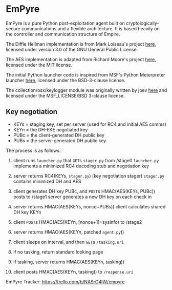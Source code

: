 # EmPyre

EmPyre is a pure Python post-exploitation agent built on cryptologically-secure communications and a flexible architecture. It is based heavily on the controller and communication structure of Empire.

The Diffie Hellman implementation is from Mark Loiseau's project [here](https://github.com/lowazo/pyDHE), licensed under version 3.0 of the GNU General Public License.

The AES implementation is adapted from Richard Moore's project [here](https://github.com/ricmoo/pyaes), licensed under the MIT license.

The initial Python launcher code is inspired from MSF's Python Meterpreter launcher [here](https://github.com/rapid7/metasploit-framework/blob/master/lib/msf/core/payload/python/reverse_http.rb), licensed under the BSD-3-clause license.

The collection/osx/keylogger module was originally written by joev [here](https://github.com/gojhonny/metasploit-framework/blob/master/modules/post/osx/capture/keylog_recorder.rb) and licensed under the MSF_LICENSE/BSD 3-clause license.


## Key negotiation


* KEYs = staging key, set per server (used for RC4 and initial AES comms)
* KEYn = the DH-EKE negotiated key
* PUBc = the client-generated DH public key
* PUBs = the server-generated DH public key

The process is as follows:

1. client runs `launcher.py` that `GET`s `stager.py` from /stage0
    `launcher.py` implements a minimized RC4 decoding stub and negotiation key

2. server returns RC4(KEYs, `stager.py`) (key negotiation stager)
    `stager.py` contains minimized DH and AES

3. client generates DH key PUBc, and `POST`s HMAC(AES(KEYs, PUBc)) posts to /stage1
    server generates a new DH key on each check in

4. server returns HMAC(AES(KEYs, nonce+PUBs))
    client calculates shared DH key KEYn

5. client `POST`s HMAC(AES(KEYn, [nonce+1]+sysinfo) to /stage2

6. server returns HMAC(AES(KEYn, patched `agent.py`))

7. client sleeps on interval, and then `GET`s `/tasking.uri`

8. if no tasking, return standard looking page

9. if tasking, server returns HMAC(AES(KEYn, tasking))

10. client posts HMAC(AES(KEYn, tasking)) to  `/response.uri`

EmPyre Tracker:
<https://trello.com/b/NASrG4IW/empyre>
